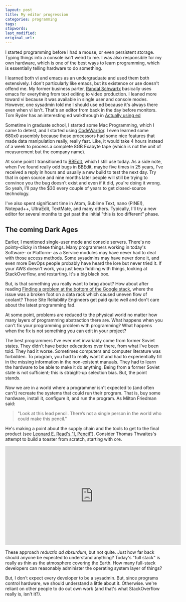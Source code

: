 ```yaml
---
layout: post
title: My editor progression
categories: programming
tags:
stopwords:
last_modified:
original_url:
---
```


I started programming before I had a mouse, or even persistent storage. Typing things into a console isn't weird to me. I was also responsible for my own hardware, which is one of the best ways to learn programming, which is essentially telling hardware to do something.

<!--more-->

I learned both vi and emacs as an undergraduate and used them both extensively. I don't particularly like emacs, but its existence or use doesn't offend me. My former business parter, [Randal Schwartx](https://en.wikipedia.org/wiki/Randal_L._Schwartz) basically uses emacs for everything from text editing to video production. I leaned more toward vi because it was available in single user and console modes. However, one sysadmin told me I should use ed because it's always there even when vi isn't. That's an editor from back in the day before monitors. Tom Ryder has an interesting ed walkthrough in [Actually using ed](https://sanctum.geek.nz/arabesque/actually-using-ed/)

Sometime in graduate school, I started some Mac Programming, which I came to detest, and I started using [CodeWarrior](https://en.wikipedia.org/wiki/CodeWarrior). I even learned some 680x0 assembly because those processors had some nice features that made data manipulation really, really fast. Like, it would take 4 hours instead of a week to process a complete 8GB Exabyte tape (which is not the unit of measurement but the company name).

At some point I transitioned to [BBEdit](https://www.barebones.com/products/bbedit/), which I still use today. As a side note, when I've found really odd bugs in BBEdit, maybe five times in 25 years, I've received a reply in hours and usually a new build to test the next day. Try that in open source and nine months later people will still be trying to convince you the bug doesn't exist and even if it did, you're doing it wrong. So yeah, I'll pay the $30 every couple of years to get closed-source technology.

I've also spent significant time in Atom, Sublime Text, nano (PINE!), Notepad++, UltraEdit, TextMate, and many others. Typically, I'll try a new editor for several months to get past the initial "this is too different" phase.

## The coming Dark Ages

Earlier, I mentioned single-user mode and console servers. There's no pointy-clicky in these things. Many programmers working in today's Software- or Platform- as a Service modules may have never had to deal with those access methods. Some sysadmins may have never done it, and even more DevOps people probably have heard the lore but never tried it. If your AWS doesn't work, you just keep fiddling with things, looking at StackOverflow, and restarting. It's a big black box.

But, is that something you really want to brag about? How about after reading [Finding a problem at the bottom of the Google stack](https://cloud.google.com/blog/products/management-tools/sre-keeps-digging-to-prevent-problems), where the issue was a broken foot on a data rack which caused uneven flow of coolant? Those Site Reliability Engineers get paid quite well and don't care about the latest programming fad.

At some point, problems are reduced to the physical world no matter how many layers of programming abstraction there are. What happens when you can't fix your programming problem with programming? What happens when the fix is not something you can edit in your project?

The best programmers I've ever met invariably come from former Soviet states. They didn't have better educations over there, from what I've been told. They had it worse. Sometimes computers and computer literature was forbidden. To program, you had to really want it and had to experientially fill in the missing information in the non-existent manuals. They had to learn the hardware to be able to make it do anything. Being from a former Soviet state is not sufficient; this is straight-up selection bias. But, the point stands.

Now we are in a world where a programmer isn't expected to (and often can't) recreate the systems that could run their program. That is, buy some hardware, install it, configure it, and run the program. As Milton Friedman said:

> "Look at this lead pencil. There’s not a single person in the world who could make this pencil."

He's making a point about the supply chain and the tools to get to the final product (see [Leonard E. Read's "I, Pencil"](https://www.econlib.org/library/Essays/rdPncl.html?chapter_num=2#book-reader)). Consider Thomas Thwaites's attempt to build a toaster from scratch, starting with ore.

<iframe width="560" height="315" src="https://www.youtube.com/embed/5ODzO7Lz_pw" frameborder="0" allow="accelerometer; autoplay; clipboard-write; encrypted-media; gyroscope; picture-in-picture" allowfullscreen></iframe>

These approach _reductio ad absurdum_, but not quite. Just how far back should anyone be expected to understand anything? Today's "full stack" is really as thin as the atmosphere covering the Earth. How many full-stack developers can reasonably administer the operating system layer of things?

But, I don't expect every developer to be a sysadmin. But, since programs control hardware, we should understand a little about it. Otherwise. we're reliant on other people to do out own work (and that's what StackOverflow really is, isn't it?).

